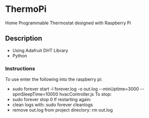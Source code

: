 # ThermoPi
Home Programmable Thermostat designed with Raspberry Pi

## Description
- Using Adafruit DHT Library
- Python

### Instructions
To use enter the following into the raspberry pi:
- sudo forever start -l forever.log -o out.log --minUptime=3000 --spinSleepTime=10000 hvacController.js
To stop:
- sudo forever stop 0
If restarting again:
- clean logs with: sudo forever cleanlogs
- remove out.log from project directory: rm out.log